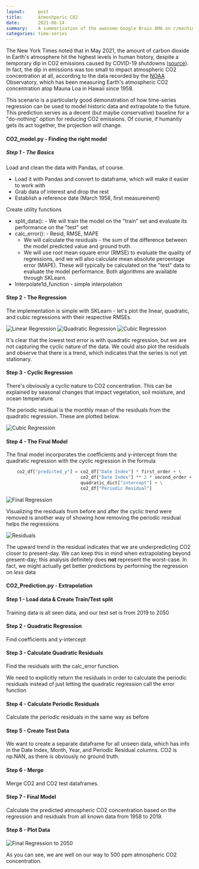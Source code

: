 ```yaml
---
layout:     post
title:      Atmoshperic CO2
date:       2021-06-14
summary:    A summarization of the awesome Google Brain AMA on r/machinelearning
categories: time-series
---
```


<style type="text/css">
  .post>.measure {
    max-width: 50rem;
  }
</style>


The New York Times noted that in May 2021, the amount of carbon dioxide in Earth's atmosphere hit the highest levels in human history, despite a temporary dip in CO2 emissions caused by COVID-19 shutdowns ([source](https://www.nytimes.com/2021/06/07/climate/climate-change-emissions.html?referringSource=articleShare)). In fact, the dip in emissions was too small to impact atmospheric CO2 concentration at all, according to the data recorded by the [NOAA](https://www.noaa.gov/) Observatory, which has been measuring Earth's atmospheric CO2 concentration atop Mauna Loa in Hawaii since 1958.

This scenario is a particularly good demonstration of how time-series regression can be used to model historic data and extrapolate to the future. This prediction serves as a decent (but maybe conservative) baseline for a "do-nothing" option for reducing CO2 emissions. Of course, if humanity gets its act together, the projection will change.

#### CO2_model.py - Finding the right model

#####  Step 1 - The Basics
Load and clean the data with Pandas, of course.
* Load it with Pandas and convert to dataframe, which will make it easier to work with
* Grab data of interest and drop the rest
* Establish a reference date (March 1958, first measurement)

Create utility functions
* split_data():  - We will train the model on the "train" set and evaluate its performance on the "test" set
* calc_error(): - Resid, RMSE, MAPE
  * We will calculate the residuals - the sum of the difference between the model predicted value and ground truth.
  * We will use root mean square error (RMSE) to evaluate the quality of regressions, and we will also calculate mean absolute percentage error (MAPE). These will typically be calculated on the "test" data to evaluate the model performance. Both algorithms are available through SKLearn.
* Interpolate1d_function - simple interpolation

#### Step 2 - The Regression
The implementation is simple with SKLearn - let's plot the linear, quadratic, and cubic regressions with their respective RMSEs.

<img src=https://github.com/jmerali3/CO2_Analysis/blob/main/CO2_Plots/CO2_Linear_Regression.png alt="Linear Regression">

<img src=https://github.com/jmerali3/CO2_Analysis/blob/main/CO2_Plots/CO2_Quadratic_Regression.png alt="Quadratic Regression">

<img src=https://github.com/jmerali3/CO2_Analysis/blob/main/CO2_Plots/CO2_Cubic_Regression.png alt="Cubic Regression">

It's clear that the lowest test error is with quadratic regression, but we are not capturing the cyclic nature of the data. We could also plot the residuals and observe that there is a trend, which indicates that the series is not yet stationary.

#### Step 3 - Cyclic Regression

There's obviously a cyclic nature to CO2 concentration. This can be explained by seasonal changes that impact vegetation, soil moisture, and ocean temperature.

The periodic residual is the monthly mean of the residuals from the quadratic regression. These are plotted below.

![Cubic Regression](https://github.com/jmerali3/CO2_Analysis/blob/main/CO2_Plots/Monthly_Periodic_Trend.png)

#### Step 4 - The Final Model

The final model incorporates the coefficients and y-intercept from the quadratic regression with the cyclic regression in the formula

```python
    co2_df["predicted_y"] = co2_df["Date Index"] * first_order + \
                            co2_df["Date Index"] ** 2 * second_order + \
                            quadratic_dict["intercept"] + \
                            co2_df["Periodic Residual"]
```
![Final Regression](https://github.com/jmerali3/CO2_Analysis/blob/main/CO2_Plots/CO2_Periodic_&_Quadratic_Regression.png)

Visualizing the residuals from before and after the cyclic trend were removed is another way of showing how removing the periodic residual helps the regressions

![Residuals](https://github.com/jmerali3/CO2_Analysis/blob/main/CO2_Plots/Residuals.png)

The upward trend in the residual indicates that we are underpredicting CO2 closer to present-day. We can keep this in mind when extrapolating beyond present-day; this analysis definitely does __not__ represent the worst-case. In fact, we might actually get better predictions by performing the regression on _less_ data


#### CO2_Prediction.py - Extrapolation

#### Step 1 - Load data & Create Train/Test split

Training data is all seen data, and our test set is from 2019 to 2050

#### Step 2 - Quadratic Regression

Find coefficients and y-intercept

#### Step 3 - Calculate Quadratic Residuals

Find the residuals with the calc_error function.

We need to explicitly return the residuals in order to calculate the periodic residuals instead of just letting the quadratic regression call the error function

#### Step 4 - Calculate Periodic Residuals

Calculate the periodic residuals in the same way as before

#### Step 5 - Create Test Data

We want to create a separate dataframe for all unseen data, which has info in the Date Index, Month, Year, and Periodic Residual columns. CO2 is np.NAN, as there is obviously no ground truth.

#### Step 6 - Merge

Merge CO2 and CO2 test dataframes.

#### Step 7 - Final Model

Calculate the predicted atmospheric CO2 concentration based on the regression and residuals from all known data from 1958 to 2019.

#### Step 8 - Plot Data

![Final Regression to 2050](https://github.com/jmerali3/CO2_Analysis/blob/main/CO2_Plots/Extrapolated_CO2_Concentration.png)

As you can see, we are well on our way to 500 ppm atmospheric CO2 concentration.

